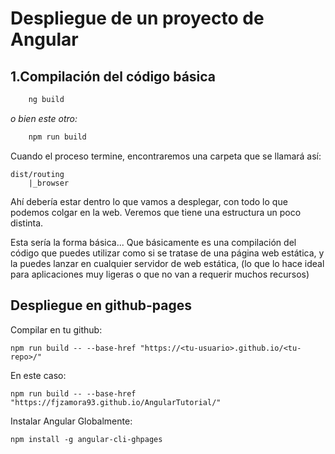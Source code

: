 # Despliegue de un proyecto de Angular

## 1.Compilación del código básica

```powershell
    ng build
```

*o bien este otro:*

```powershell
    npm run build
```

Cuando el proceso termine, encontraremos una carpeta que se llamará así:

    dist/routing
        |_browser

Ahí debería estar dentro lo que vamos a desplegar, con todo lo que podemos colgar en la web. Veremos que tiene una estructura un poco distinta.

Esta sería la forma básica... Que básicamente es una compilación del código que puedes utilizar como si se tratase de una página web estática, y la puedes lanzar en cualquier servidor de web estática, (lo que lo hace ideal para aplicaciones muy ligeras o que no van a requerir muchos recursos)


## Despliegue en github-pages



Compilar en tu github:

    npm run build -- --base-href "https://<tu-usuario>.github.io/<tu-repo>/"
    
En este caso:

    npm run build -- --base-href "https://fjzamora93.github.io/AngularTutorial/"
    

Instalar Angular Globalmente:

    npm install -g angular-cli-ghpages